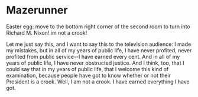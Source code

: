 # Mazerunner

Easter egg:
move to the bottom right corner of the second room to turn into Richard M. Nixon! im not a crook!

Let me just say this, and I want to say this to the television audience: I made my mistakes, but in all of my years of public life, I have never profited, never profited from public service--I have earned every cent. And in all of my years of public life, I have never obstructed justice. And I think, too, that I could say that in my years of public life, that I welcome this kind of examination, because people have got to know whether or not their President is a crook. Well, I am not a crook. I have earned everything I have got.
